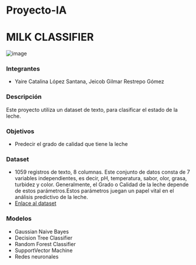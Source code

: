 # Proyecto-IA
# MILK CLASSIFIER
![image](https://user-images.githubusercontent.com/82180254/190060896-eb6e554d-5ebb-41fd-a580-f5febe27bc1c.jpeg)
### Integrantes
* Yaire Catalina López Santana, Jeicob Gilmar Restrepo Gómez

### Descripción
Este proyecto utiliza un dataset de texto, para clasificar el estado de la leche.

### Objetivos
* Predecir el grado de calidad que tiene la leche

### Dataset
* 1059 registros de texto, 8 columnas. Este conjunto de datos consta de 7 variables independientes, es decir, pH, temperatura, sabor, olor, grasa, turbidez y color.
Generalmente, el Grado o Calidad de la leche depende de estos parámetros.Estos parámetros juegan un papel vital en el análisis predictivo de la leche.
* <a href="https://www.kaggle.com/datasets/cpluzshrijayan/milkquality" target="_blank">Enlace al dataset</a>

### Modelos
* Gaussian Naive Bayes
* Decision Tree Classifier
* Random Forest Classifier
* SupportVector Machine
* Redes neuronales
